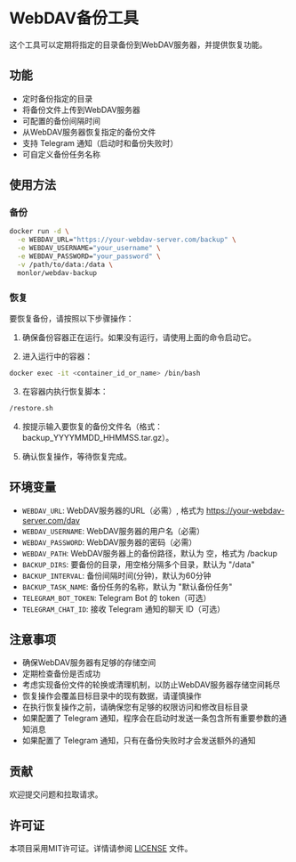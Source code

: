 # WebDAV备份工具

这个工具可以定期将指定的目录备份到WebDAV服务器，并提供恢复功能。

## 功能

- 定时备份指定的目录
- 将备份文件上传到WebDAV服务器
- 可配置的备份间隔时间
- 从WebDAV服务器恢复指定的备份文件
- 支持 Telegram 通知（启动时和备份失败时）
- 可自定义备份任务名称

## 使用方法

### 备份

```bash
docker run -d \
  -e WEBDAV_URL="https://your-webdav-server.com/backup" \
  -e WEBDAV_USERNAME="your_username" \
  -e WEBDAV_PASSWORD="your_password" \
  -v /path/to/data:/data \
  monlor/webdav-backup
```

### 恢复

要恢复备份，请按照以下步骤操作：

1. 确保备份容器正在运行。如果没有运行，请使用上面的命令启动它。

2. 进入运行中的容器：

```bash
docker exec -it <container_id_or_name> /bin/bash
```

3. 在容器内执行恢复脚本：

```bash
/restore.sh
```

4. 按提示输入要恢复的备份文件名（格式：backup_YYYYMMDD_HHMMSS.tar.gz）。

5. 确认恢复操作，等待恢复完成。

## 环境变量

- `WEBDAV_URL`: WebDAV服务器的URL（必需）, 格式为 https://your-webdav-server.com/dav
- `WEBDAV_USERNAME`: WebDAV服务器的用户名（必需）
- `WEBDAV_PASSWORD`: WebDAV服务器的密码（必需）
- `WEBDAV_PATH`: WebDAV服务器上的备份路径，默认为 空，格式为 /backup
- `BACKUP_DIRS`: 要备份的目录，用空格分隔多个目录，默认为 "/data"
- `BACKUP_INTERVAL`: 备份间隔时间(分钟)，默认为60分钟
- `BACKUP_TASK_NAME`: 备份任务的名称，默认为 "默认备份任务"
- `TELEGRAM_BOT_TOKEN`: Telegram Bot 的 token（可选）
- `TELEGRAM_CHAT_ID`: 接收 Telegram 通知的聊天 ID（可选）

## 注意事项

- 确保WebDAV服务器有足够的存储空间
- 定期检查备份是否成功
- 考虑实现备份文件的轮换或清理机制，以防止WebDAV服务器存储空间耗尽
- 恢复操作会覆盖目标目录中的现有数据，请谨慎操作
- 在执行恢复操作之前，请确保您有足够的权限访问和修改目标目录
- 如果配置了 Telegram 通知，程序会在启动时发送一条包含所有重要参数的通知消息
- 如果配置了 Telegram 通知，只有在备份失败时才会发送额外的通知

## 贡献

欢迎提交问题和拉取请求。

## 许可证

本项目采用MIT许可证。详情请参阅 [LICENSE](LICENSE) 文件。
